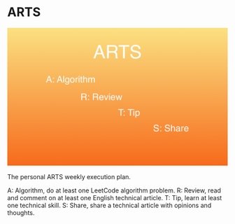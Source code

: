 # ARTS

![](./arts.png)

The personal ARTS weekly execution plan.

A: Algorithm, do at least one LeetCode algorithm problem.
R: Review, read and comment on at least one English technical article.
T: Tip, learn at least one technical skill.
S: Share, share a technical article with opinions and thoughts.
